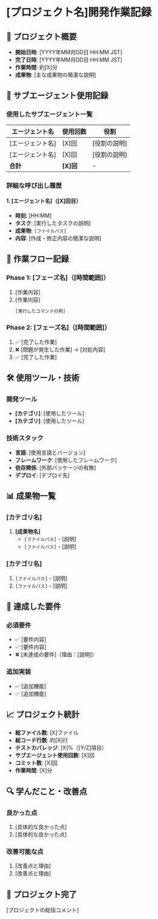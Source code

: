 # [プロジェクト名]開発作業記録

## 📅 プロジェクト概要
- **開始日時**: [YYYY年MM月DD日 HH:MM JST]
- **完了日時**: [YYYY年MM月DD日 HH:MM JST]
- **作業時間**: 約[X]分
- **成果物**: [主な成果物の簡潔な説明]

## 🤖 サブエージェント使用記録

### 使用したサブエージェント一覧
| エージェント名 | 使用回数 | 役割 |
|--------------|---------|------|
| [エージェント名] | [X]回 | [役割の説明] |
| [エージェント名] | [X]回 | [役割の説明] |
| **合計** | **[X]回** | - |

### 詳細な呼び出し履歴

#### 1. [エージェント名]（[X]回目）
- **時刻**: [HH:MM]
- **タスク**: [実行したタスクの説明]
- **成果物**: `[ファイルパス]`
- **内容**: [作成・修正内容の簡潔な説明]

## 📝 作業フロー記録

### Phase 1: [フェーズ名]（[時間範囲]）
1. [作業内容]
2. [作業内容]
   ```bash
   [実行したコマンドの例]
   ```

### Phase 2: [フェーズ名]（[時間範囲]）
1. ✅ [完了した作業]
2. ❌ [問題が発生した作業] → [対処内容]
3. ✅ [完了した作業]

## 🛠️ 使用ツール・技術

### 開発ツール
- **[カテゴリ]**: [使用したツール]
- **[カテゴリ]**: [使用したツール]

### 技術スタック
- **言語**: [使用言語とバージョン]
- **フレームワーク**: [使用したフレームワーク]
- **依存関係**: [外部パッケージの有無]
- **デプロイ**: [デプロイ先]

## 📊 成果物一覧

### [カテゴリ名]
1. **[成果物名]**
   - `[ファイルパス]` - [説明]
   - `[ファイルパス]` - [説明]

### [カテゴリ名]
1. `[ファイルパス]` - [説明]
2. `[ファイルパス]` - [説明]

## 🎯 達成した要件

### 必須要件
- ✅ [要件内容]
- ✅ [要件内容]
- ❌ [未達成の要件]（理由：[説明]）

### 追加実装
- ✅ [追加機能]
- ✅ [追加機能]

## 📈 プロジェクト統計

- **総ファイル数**: [X]ファイル
- **総コード行数**: 約[X]行
- **テストカバレッジ**: [X]%（[Y/Z]項目）
- **サブエージェント使用回数**: [X]回
- **コミット数**: [X]回
- **作業時間**: [X]分

## 🔍 学んだこと・改善点

### 良かった点
1. [具体的な良かった点]
2. [具体的な良かった点]

### 改善可能な点
1. [改善点と理由]
2. [改善点と理由]

## 🏁 プロジェクト完了

[プロジェクトの総括コメント]